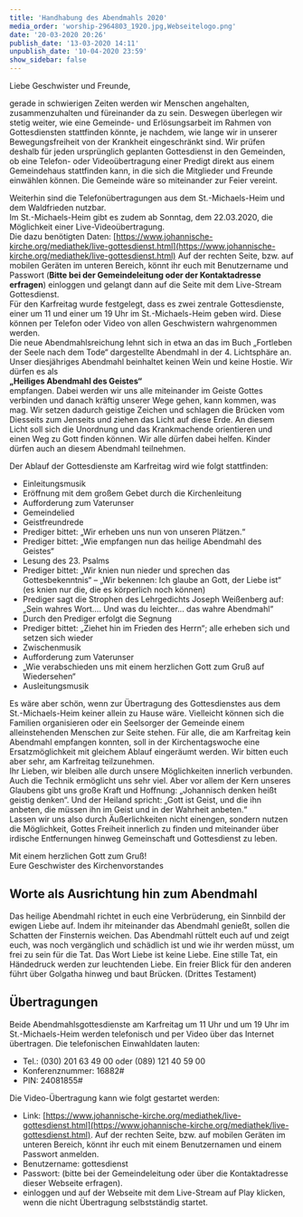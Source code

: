```yaml
---
title: 'Handhabung des Abendmahls 2020'
media_order: 'worship-2964803_1920.jpg,Webseitelogo.png'
date: '20-03-2020 20:26'
publish_date: '13-03-2020 14:11'
unpublish_date: '10-04-2020 23:59'
show_sidebar: false
---
```


Liebe Geschwister und Freunde,

gerade in schwierigen Zeiten werden wir Menschen angehalten, zusammenzuhalten und füreinander da zu sein. Deswegen überlegen wir stetig weiter, wie eine Gemeinde- und Erlösungsarbeit im Rahmen von Gottesdiensten stattfinden könnte, je nachdem, wie lange wir in unserer Bewegungsfreiheit von der Krankheit eingeschränkt sind. Wir prüfen deshalb für jeden ursprünglich geplanten Gottesdienst in den Gemeinden, ob eine Telefon- oder Videoübertragung einer Predigt direkt aus einem Gemeindehaus stattfinden kann, in die sich die Mitglieder und Freunde einwählen können. Die Gemeinde wäre so miteinander zur Feier vereint.   

Weiterhin sind die Telefonübertragungen aus dem St.-Michaels-Heim und dem Waldfrieden nutzbar.   
Im St.-Michaels-Heim gibt es zudem ab Sonntag, dem 22.03.2020, die Möglichkeit einer Live-Videoübertragung.   
Die dazu benötigten Daten: [https://www.johannische-kirche.org/mediathek/live-gottesdienst.html](https://www.johannische-kirche.org/mediathek/live-gottesdienst.html)
Auf der rechten Seite, bzw. auf mobilen Geräten im unteren Bereich, könnt ihr euch mit Benutzername und Passwort (**Bitte bei der Gemeindeleitung oder der Kontaktadresse erfragen**) einloggen und gelangt dann auf die Seite mit dem Live-Stream Gottesdienst.   
Für den Karfreitag wurde festgelegt, dass es zwei zentrale Gottesdienste, einer um 11 und einer um 19 Uhr im St.-Michaels-Heim geben wird. Diese können per Telefon oder Video von allen Geschwistern wahrgenommen werden.   
Die neue Abendmahlsreichung lehnt sich in etwa an das im Buch „Fortleben der Seele nach dem Tode“ dargestellte Abendmahl in der 4. Lichtsphäre an. Unser diesjähriges Abendmahl beinhaltet keinen Wein und keine Hostie. Wir dürfen es als   
**„Heiliges Abendmahl des Geistes“**   
empfangen. Dabei werden wir uns alle miteinander im Geiste Gottes verbinden und danach kräftig unserer Wege gehen, kann kommen, was mag. Wir setzen dadurch geistige Zeichen und schlagen die Brücken vom Diesseits zum Jenseits und ziehen das Licht auf diese Erde. An diesem Licht soll sich die Unordnung und das Krankmachende orientieren und einen Weg zu Gott finden können. Wir alle dürfen dabei helfen. Kinder dürfen auch an diesem Abendmahl teilnehmen.   

Der Ablauf der Gottesdienste am Karfreitag wird wie folgt stattfinden:
* Einleitungsmusik
* Eröffnung mit dem großem Gebet durch die Kirchenleitung
* Aufforderung zum Vaterunser
* Gemeindelied
* Geistfreundrede
* Prediger bittet: „Wir erheben uns nun von unseren Plätzen.“
* Prediger bittet: „Wie empfangen nun das heilige Abendmahl des Geistes“
* Lesung des 23. Psalms
* Prediger bittet: „Wir knien nun nieder und sprechen das Gottesbekenntnis“ – „Wir bekennen: Ich glaube an Gott, der Liebe ist“ (es knien nur die, die es körperlich noch können)
* Prediger sagt die Strophen des Lehrgedichts Joseph Weißenberg auf: „Sein wahres Wort…. Und was du leichter… das wahre Abendmahl“
* Durch den Prediger erfolgt die Segnung
* Prediger bittet: „Ziehet hin im Frieden des Herrn“; alle erheben sich und setzen sich wieder
* Zwischenmusik
* Aufforderung zum Vaterunser
* „Wie verabschieden uns mit einem herzlichen Gott zum Gruß auf Wiedersehen“
* Ausleitungsmusik 

Es wäre aber schön, wenn zur Übertragung des Gottesdienstes aus dem St.-Michaels-Heim keiner allein zu Hause wäre. Vielleicht können sich die Familien organisieren oder ein Seelsorger der Gemeinde einem alleinstehenden Menschen zur Seite stehen. Für alle, die am Karfreitag kein Abendmahl empfangen konnten, soll in der Kirchentagswoche eine Ersatzmöglichkeit mit gleichem Ablauf eingeräumt werden. Wir bitten euch aber sehr, am Karfreitag teilzunehmen.   
Ihr Lieben, wir bleiben alle durch unsere Möglichkeiten innerlich verbunden. Auch die Technik ermöglicht uns sehr viel. Aber vor allem der Kern unseres Glaubens gibt uns große Kraft und Hoffnung: „Johannisch denken heißt geistig denken“. Und der Heiland spricht: „Gott ist Geist, und die ihn anbeten, die müssen ihn im Geist und in der Wahrheit anbeten.“   
Lassen wir uns also durch Äußerlichkeiten nicht einengen, sondern nutzen die Möglichkeit, Gottes Freiheit innerlich zu finden und miteinander über irdische Entfernungen hinweg Gemeinschaft und Gottesdienst zu leben.   
   
Mit einem herzlichen Gott zum Gruß!   
Eure Geschwister des Kirchenvorstandes

## Worte als Ausrichtung hin zum Abendmahl
Das heilige Abendmahl richtet in euch eine Verbrüderung, ein Sinnbild der ewigen Liebe auf. Indem ihr miteinander das Abendmahl genießt, sollen die Schatten der Finsternis weichen. Das Abendmahl rüttelt euch auf und zeigt euch, was noch vergänglich und schädlich ist und wie ihr werden müsst, um frei zu sein für die Tat. Das Wort Liebe ist keine Liebe. Eine stille Tat, ein Händedruck werden zur leuchtenden Liebe. Ein freier Blick für den anderen führt über Golgatha hinweg und baut Brücken. (Drittes Testament)
## Übertragungen
Beide Abendmahlsgottesdienste am Karfreitag um 11 Uhr und um 19 Uhr im St.-Michaels-Heim werden telefonisch und per Video über das Internet übertragen. Die telefonischen Einwahldaten lauten:
* Tel.: (030) 201 63 49 00 oder (089) 121 40 59 00
* Konferenznummer: 16882#
* PIN: 24081855#

Die Video-Übertragung kann wie folgt gestartet werden:
* Link: [https://www.johannische-kirche.org/mediathek/live-gottesdienst.html](https://www.johannische-kirche.org/mediathek/live-gottesdienst.html). Auf der rechten Seite, bzw. auf mobilen Geräten im unteren Bereich, könnt ihr euch mit einem Benutzernamen und einem Passwort anmelden.
* Benutzername: gottesdienst
* Passwort: (bitte bei der Gemeindeleitung oder über die Kontaktadresse dieser Webseite erfragen).
* einloggen und auf der Webseite mit dem Live-Stream auf Play klicken, wenn die nicht Übertragung selbstständig startet.